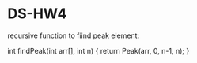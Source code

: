 # DS-HW4
recursive function to fiind peak element:

int findPeak(int arr[], int n)
{
    return Peak(arr, 0, n-1, n);
}
